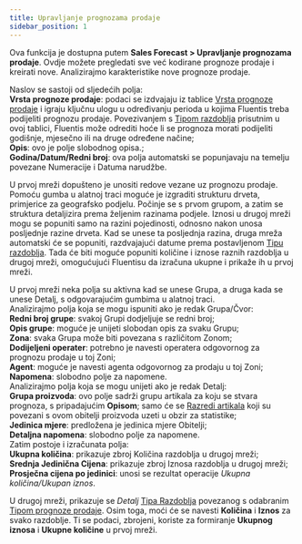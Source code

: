 ```yaml
---
title: Upravljanje prognozama prodaje
sidebar_position: 1
---
```


Ova funkcija je dostupna putem **Sales Forecast > Upravljanje prognozama prodaje**. Ovdje možete pregledati sve već kodirane prognoze prodaje i kreirati nove. Analizirajmo karakteristike nove prognoze prodaje.     
         
Naslov se sastoji od sljedećih polja:       
**Vrsta prognoze prodaje**: podaci se izdvajaju iz tablice [Vrsta prognoze prodaje](/docs/configurations/tables/crm/sales-forecast/sales-forecast-type) i igraju ključnu ulogu u određivanju perioda u kojima Fluentis treba podijeliti prognozu prodaje. Povezivanjem s [Tipom razdoblja](/docs/configurations/tables/crm/sales-forecast/period-type) prisutnim u ovoj tablici, Fluentis može odrediti hoće li se prognoza morati podijeliti godišnje, mjesečno ili na druge određene načine;          
**Opis**: ovo je polje slobodnog opisa.;      
**Godina/Datum/Redni broj**: ova polja automatski se popunjavaju na temelju povezane Numeracije i Datuma narudžbe.    

U prvoj mreži dopušteno je unositi redove vezane uz prognozu prodaje. Pomoću gumba u alatnoj traci moguće je izgraditi strukturu drveta, primjerice za geografsko podjelu. Počinje se s prvom grupom, a zatim se struktura detaljizira prema željenim razinama podjele. Iznosi u drugoj mreži mogu se popuniti samo na razini pojedinosti, odnosno nakon unosa posljednje razine drveta. Kad se unese ta posljednja razina, druga mreža automatski će se popuniti, razdvajajući datume prema postavljenom [Tipu razdoblja](/docs/configurations/tables/crm/sales-forecast/period-type). Tada će biti moguće popuniti količine i iznose raznih razdoblja u drugoj mreži, omogućujući Fluentisu da izračuna ukupne i prikaže ih u prvoj mreži.

U prvoj mreži neka polja su aktivna kad se unese Grupa, a druga kada se unese Detalj, s odgovarajućim gumbima u alatnoj traci.        
Analizirajmo polja koja se mogu ispuniti ako je redak Grupa/Čvor:         
**Redni broj grupe**: svakoj Grupi dodjeljuje se redni broj;      
**Opis grupe**: moguće je unijeti slobodan opis za svaku Grupu;       
**Zona**: svaka Grupa može biti povezana s različitom Zonom;       
**Dodijeljeni operater**: potrebno je navesti operatera odgovornog za prognozu prodaje u toj Zoni;           
**Agent**: moguće je navesti agenta odgovornog za prodaju u toj Zoni;      
**Napomena**: slobodno polje za napomene.        
Analizirajmo polja koja se mogu unijeti ako je redak Detalj:           
**Grupa proizvoda**: ovo polje sadrži grupu artikala za koju se stvara prognoza, s pripadajućim **Opisom**; samo će se [Razredi artikala](/docs/configurations/tables/logistics/item-class) koji su povezani s ovom obitelji proizvoda uzeti u obzir za statistike;            
**Jedinica mjere**: predložena je jedinica mjere Obitelji;        
**Detaljna napomena**: slobodno polje za napomene.           
Zatim postoje i izračunata polja:       
**Ukupna količina**: prikazuje zbroj Količina razdoblja u drugoj mreži;     
**Srednja Jedinična Cijena**: prikazuje zbroj Iznosa razdoblja u drugoj mreži;      
**Prosječna cijena po jedinici**: unosi se rezultat operacije *Ukupna količina/Ukupan iznos*.     

U drugoj mreži, prikazuje se *Detalj* [Tipa Razdoblja](/docs/configurations/tables/crm/sales-forecast/period-type) povezanog s odabranim  [Tipom prognoze prodaje](/docs/configurations/tables/crm/sales-forecast/sales-forecast-type). Osim toga, moći će se navesti  **Količina** i **Iznos** za svako razdoblje. Ti se podaci, zbrojeni, koriste za formiranje **Ukupnog iznosa** i **Ukupne količine** u prvoj mreži. 
